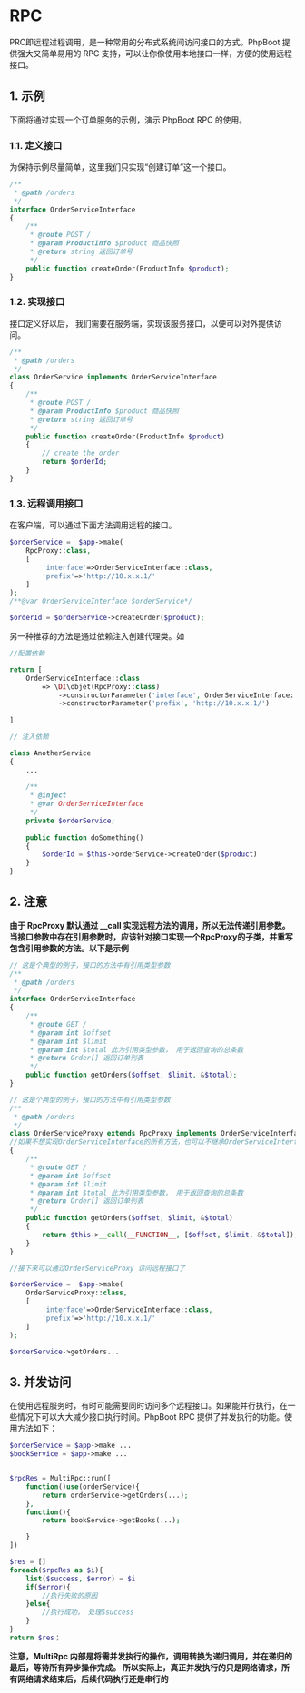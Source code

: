 # RPC

PRC即远程过程调用，是一种常用的分布式系统间访问接口的方式。PhpBoot 提供强大又简单易用的 RPC 支持，可以让你像使用本地接口一样，方便的使用远程接口。

## 1. 示例

下面将通过实现一个订单服务的示例，演示 PhpBoot RPC 的使用。

### 1.1. 定义接口

为保持示例尽量简单，这里我们只实现“创建订单”这一个接口。
```PHP
/**
 * @path /orders
 */
interface OrderServiceInterface
{
    /**
     * @route POST /
     * @param ProductInfo $product 商品快照
     * @return string 返回订单号
     */
    public function createOrder(ProductInfo $product);
}
```

### 1.2. 实现接口

接口定义好以后， 我们需要在服务端，实现该服务接口，以便可以对外提供访问。

```PHP
/**
 * @path /orders
 */
class OrderService implements OrderServiceInterface 
{
    /**
     * @route POST /
     * @param ProductInfo $product 商品快照
     * @return string 返回订单号
     */
    public function createOrder(ProductInfo $product)
    {
        // create the order
        return $orderId;
    }
}
```

### 1.3. 远程调用接口

在客户端，可以通过下面方法调用远程的接口。

```PHP
$orderService =  $app->make(
    RpcProxy::class, 
    [
        'interface'=>OrderServiceInterface::class, 
        'prefix'=>'http://10.x.x.1/'
    ]
);
/**@var OrderServiceInterface $orderService*/

$orderId = $orderService->createOrder($product);
```

另一种推荐的方法是通过依赖注入创建代理类。如

```PHP
//配置依赖

return [
    OrderServiceInterface::class 
        => \DI\objet(RpcProxy::class)
            ->constructorParameter('interface', OrderServiceInterface::class)
            ->constructorParameter('prefix', 'http://10.x.x.1/')
    
]

```

```PHP
// 注入依赖

class AnotherService
{
    ...
    
    /**
     * @inject 
     * @var OrderServiceInterface
     */
    private $orderService;
    
    public function doSomething()
    {
        $orderId = $this->orderService->createOrder($product)
    }
}
```

## 2. 注意

**由于 RpcProxy 默认通过 __call 实现远程方法的调用，所以无法传递引用参数。当接口参数中存在引用参数时，应该针对接口实现一个RpcProxy的子类，并重写包含引用参数的方法。以下是示例**

```PHP
// 这是个典型的例子，接口的方法中有引用类型参数
/**
 * @path /orders
 */
interface OrderServiceInterface
{
    /**
     * @route GET /
     * @param int $offset
     * @param int $limit
     * @param int $total 此为引用类型参数， 用于返回查询的总条数
     * @return Order[] 返回订单列表
     */
    public function getOrders($offset, $limit, &$total);
}
```

```PHP
// 这是个典型的例子，接口的方法中有引用类型参数
/**
 * @path /orders
 */
class OrderServiceProxy extends RpcProxy implements OrderServiceInterface 
//如果不想实现OrderServiceInterface的所有方法，也可以不继承OrderServiceInterface
{
    /**
     * @route GET /
     * @param int $offset
     * @param int $limit
     * @param int $total 此为引用类型参数， 用于返回查询的总条数
     * @return Order[] 返回订单列表
     */
    public function getOrders($offset, $limit, &$total)
    {
        return $this->__call(__FUNCTION__, [$offset, $limit, &$total]);
    }
}
```

```PHP
//接下来可以通过OrderServiceProxy 访问远程接口了

$orderService =  $app->make(
    OrderServiceProxy::class, 
    [
        'interface'=>OrderServiceInterface::class, 
        'prefix'=>'http://10.x.x.1/'
    ]
);

$orderService->getOrders...

```

## 3. 并发访问

在使用远程服务时，有时可能需要同时访问多个远程接口。如果能并行执行，在一些情况下可以大大减少接口执行时间。PhpBoot RPC 提供了并发执行的功能。使用方法如下：

```PHP
$orderService = $app->make ...
$bookService = $app->make ...


$rpcRes = MultiRpc::run([
    function()use(orderService){
        return orderService->getOrders(...);
    },
    function(){
        return bookService->getBooks(...);

    }
])

$res = []
foreach($rpcRes as $i){
    list($success, $error) = $i
    if($error){
        //执行失败的原因
    }else{
        //执行成功， 处理$success
    }
}
return $res；

```
**注意，MultiRpc 内部是将需并发执行的操作，调用转换为递归调用，并在递归的最后，等待所有异步操作完成。 所以实际上，真正并发执行的只是网络请求，所有网络请求结束后，后续代码执行还是串行的**





